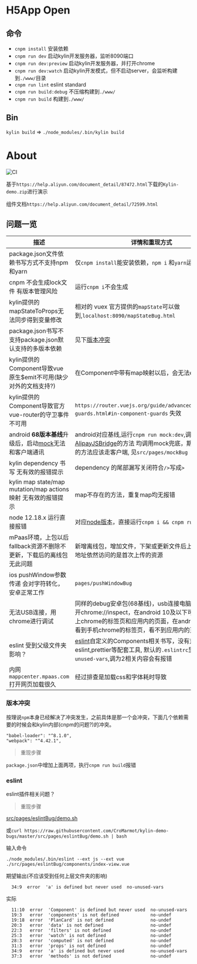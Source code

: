# H5App Open

## 命令

- `cnpm install` 安装依赖
- `cnpm run dev` 启动kylin开发服务器，监听8090端口
- `cnpm run dev:preview` 启动kylin开发服务器，并打开chrome
- `cnpm run dev:watch` 启动kylin开发模式，但不启动server，会监听构建到`./www/`目录
- `cnpm run lint` eslint standard
- `cnpm run build:debug` 不压缩构建到`./www/`
- `cnpm run build` 构建到`./www/`


## Bin

`kylin build` => `./node_modules/.bin/kylin build`

# About

![CI](https://github.com/CroMarmot/kylin-demo-bugs/workflows/CI/badge.svg)

基于`https://help.aliyun.com/document_detail/87472.html`下载的`Kylin-demo.zip`进行演示

组件文档`https://help.aliyun.com/document_detail/72599.html`

## 问题一览

|描述|详情和重现方式|临时方案|
|---|---|---|
|package.json文件依赖书写方式不支持npm和yarn|仅`cnpm install`能安装依赖，`npm i` 和`yarn`运行报错|只使用cnpm|
|cnpm 不会生成lock文件 有版本管理风险|运行`cnpm i`不会生成|暂无|
|kylin提供的mapStateToProps无法同步得到变量修改|相对的 vuex 官方提供的`mapState`可以做到,`localhost:8090/mapStateBug.html`|原生vuex的Helper|
|package.json书写不支持package.json默认支持的多版本依赖|见下[版本冲突](#版本冲突)|外层仓库|
|kylin提供的Component导致vue原生$emit不可用(缺少对外的文档支持?)|在Component中带有map映射以后，会无法emit出消息|原生,(最新的文档增加了mapEvents,但是没有相应说明)|
|kylin提供的Component导致官方vue-router的守卫事件不可用|`https://router.vuejs.org/guide/advanced/navigation-guards.html#in-component-guards` 失效|原生vuex的Helper|
|android **68版本基线**升级后，启动[mock](https://help.aliyun.com/document_detail/72531.html?spm=a2c4g.11186623.6.1385.28ed7836pfwp8f)无法和客户端通讯|android对应基线,运行`cnpm run mock:dev`,调用[ap或AlipayJSBridge](https://myjsapi.alipay.com/index.html)的方法 均调用mock兜底，期望没有mock的方法应该走客户端, 见`src/pages/mockBug`|暂无|
|kylin dependency 书写 无有效的报错提示|dependency 的尾部漏写关闭符合` /> `写成`>`|原生 coponents 写法|
|kylin map state/map mutation/map actions映射 无有效的报错提示|map不存在的方法，重复map均无报错|原生vuex的Helper|
|node 12.18.x 运行直接报错|对应[node版本](https://nodejs.org/en/download/releases/)，直接运行`cnpm i && cnpm run dev`|node 12.16.1|
|mPaas环境，上包以后fallback资源不删除不更新，下载后的离线包无此问题|新增离线包，增加文件，下架或更新文件后上包，通过链接地址依然访问的是首次上传的资源|保证离线包大小在100k上下，让用户能下载新的离线包|
|ios pushWindow参数传递 会对字符转化，安卓正常工作|`pages/pushWindowBug`|手动对可能有'\r\n','\r','\n'的字段进行split分组，不能预防问题，可能|
|无法USB连接，用chrome进行调试|同样的debug安卓包(68基线)，usb连接电脑，chrome打开chrome://inspect，在android 10及以下可以看到手机上chrome的标签页和应用内的页面，在android 11上，能看到手机chrome的标签页，看不到应用内的页面|已经解决(https://help.aliyun.com/document_detail/184898.html)|
|eslint 受到父级文件夹影响？|[eslint](#eslint)自定义的Components相关书写，没有对应的eslint,prettier等配套工具, 默认的`.eslintrc`里关掉了`no-unused-vars`,调为2相关内容会有报错|暂无|
|内网`mappcenter.mpaas.com`打开网页加载很久|经过排查是加载css和字体耗时导致|利用firefox或chromium的按url屏蔽功能，屏蔽`http://at.alicdn.com/`和`https://at.alicdn.com/`两个|

### 版本冲突

按理说`npm`本身已经解决了冲突发生，之前具体是那一个会冲突，下面几个依赖需要的时候会和kylin内部(cnpm的问题?)的冲突。

```
"babel-loader": "^8.1.0",
"webpack": "^4.42.1",
```

> 重现步骤

`package.json`中增加上面两项，执行`cnpm run build`报错

### eslint

eslint插件相关问题？

> 重现步骤

[src/pages/eslintBug/demo.sh](src/pages/eslintBug/demo.sh)

或`curl https://raw.githubusercontent.com/CroMarmot/kylin-demo-bugs/master/src/pages/eslintBug/demo.sh | bash`

输入命令

`./node_modules/.bin/eslint --ext js --ext vue ./src/pages/eslintBug/components/index-view.vue`


期望输出(不应该受到任何上层文件夹的影响)

```
  34:9  error  'a' is defined but never used  no-unused-vars
```

实际

```
  11:10  error  'Component' is defined but never used  no-unused-vars
  19:3   error  'components' is not defined            no-undef
  19:18  error  'PlanCard' is not defined              no-undef
  20:3   error  'data' is not defined                  no-undef
  22:3   error  'filters' is not defined               no-undef
  25:3   error  'watch' is not defined                 no-undef
  28:3   error  'computed' is not defined              no-undef
  31:3   error  'props' is not defined                 no-undef
  34:9   error  'a' is defined but never used          no-unused-vars
  37:3   error  'methods' is not defined               no-undef
```

